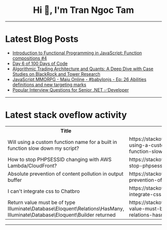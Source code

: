 <h1 align="center">Hi 👋, I'm Tran Ngoc Tam</h1>

---

# Latest Blog Posts 
<!-- BLOG-POST-LIST:START -->
- [Introduction to Functional Programming in JavaScript: Function compositions #4](https://dev.to/francescoagati/introduction-to-functional-programming-in-javascript-function-compositions-4-5hjm)
- [Day 6 of 100 Days of Code](https://dev.to/jacobsternx/day-6-of-100-days-of-code-4dkg)
- [Algorithmic Trading Architecture and Quants: A Deep Dive with Case Studies on BlackRock and Tower Research](https://dev.to/nashetking/algorithmic-trading-architecture-and-quants-a-deep-dive-with-case-studies-on-blackrock-and-tower-research-55ao)
- [JavaScript MMORPG - Maiu Online - #babylonjs - Ep: 26 Abilities definitions and new targeting marks](https://dev.to/maiu/javascript-mmorpg-maiu-online-babylonjs-ep-26-abilities-definitions-and-new-targeting-marks-hc5)
- [Popular Interview Questions for Senior .NET ✅Developer](https://dev.to/shahed1bd/popular-interview-questions-for-senior-net-developer-4cpe)
<!-- BLOG-POST-LIST:END -->

---

# Latest stack oveflow activity
<table>
  <tr><th>Title</th><th>Link</th></tr>
  <!-- STACKOVERFLOW:START --><tr><td>Will using a custom function name for a built in function slow down my script?</td><td>https://stackoverflow.com/questions/78715892/will-using-a-custom-function-name-for-a-built-in-function-slow-down-my-script</td></tr><tr><td>How to stop PHPSESSID changing with AWS Lambda/CloudFront?</td><td>https://stackoverflow.com/questions/78715865/how-to-stop-phpsessid-changing-with-aws-lambda-cloudfront</td></tr><tr><td>Absolute prevention of content pollution in output buffer</td><td>https://stackoverflow.com/questions/78715666/absolute-prevention-of-content-pollution-in-output-buffer</td></tr><tr><td>I can&#39;t integrate css to Chatbro</td><td>https://stackoverflow.com/questions/78715442/i-cant-integrate-css-to-chatbro</td></tr><tr><td>Return value must be of type Illuminate\Database\Eloquent\Relations\HasMany, Illuminate\Database\Eloquent\Builder returned</td><td>https://stackoverflow.com/questions/78715432/return-value-must-be-of-type-illuminate-database-eloquent-relations-hasmany-ill</td></tr><!-- STACKOVERFLOW:END -->
</table>

---


